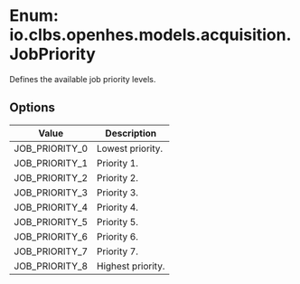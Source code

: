 # Enum: io.clbs.openhes.models.acquisition.JobPriority

Defines the available job priority levels.

## Options

| Value | Description |
| --- | --- |
| JOB_PRIORITY_0 | Lowest priority. |
| JOB_PRIORITY_1 | Priority 1. |
| JOB_PRIORITY_2 | Priority 2. |
| JOB_PRIORITY_3 | Priority 3. |
| JOB_PRIORITY_4 | Priority 4. |
| JOB_PRIORITY_5 | Priority 5. |
| JOB_PRIORITY_6 | Priority 6. |
| JOB_PRIORITY_7 | Priority 7. |
| JOB_PRIORITY_8 | Highest priority. |
